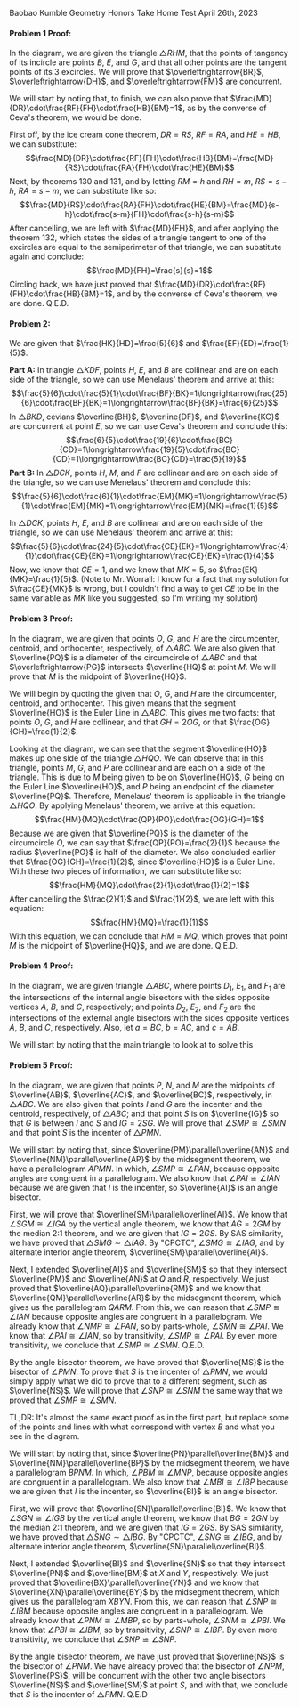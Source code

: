 Baobao Kumble
Geometry Honors Take Home Test
April 26th, 2023

#### Problem 1 Proof:
In the diagram, we are given the triangle $\triangle{RHM}$, that the points of tangency of its incircle are points $B$, $E$, and $G$, and that all other points are the tangent points of its 3 excircles. We will prove that $\overleftrightarrow{BR}$, $\overleftrightarrow{DH}$, and $\overleftrightarrow{FM}$ are concurrent.

We will start by noting that, to finish, we can also prove that $\frac{MD}{DR}\cdot\frac{RF}{FH}\cdot\frac{HB}{BM}=1$, as by the converse of Ceva's theorem, we would be done. 

First off, by the ice cream cone theorem, $DR=RS$, $RF=RA$, and $HE=HB$, we can substitute: $$\frac{MD}{DR}\cdot\frac{RF}{FH}\cdot\frac{HB}{BM}=\frac{MD}{RS}\cdot\frac{RA}{FH}\cdot\frac{HE}{BM}$$
Next, by theorems 130 and 131, and by letting $RM=h$ and $RH=m$, $RS=s-h$, $RA=s-m$, we can substitute like so: $$\frac{MD}{RS}\cdot\frac{RA}{FH}\cdot\frac{HE}{BM}=\frac{MD}{s-h}\cdot\frac{s-m}{FH}\cdot\frac{s-h}{s-m}$$
After cancelling, we are left with $\frac{MD}{FH}$, and after applying the theorem 132, which states the sides of a triangle tangent to one of the excircles are equal to the semiperimeter of that triangle, we can substitute again and conclude: $$\frac{MD}{FH}=\frac{s}{s}=1$$
Circling back, we have just proved that $\frac{MD}{DR}\cdot\frac{RF}{FH}\cdot\frac{HB}{BM}=1$, and by the converse of Ceva's theorem, we are done. Q.E.D. 

#### Problem 2:
We are given that $\frac{HK}{HD}=\frac{5}{6}$ and $\frac{EF}{ED}=\frac{1}{5}$.

**Part A:**
In triangle $\triangle{KDF}$, points $H$, $E$, and $B$ are collinear and are on each side of the triangle, so we can use Menelaus' theorem and arrive at this: $$\frac{5}{6}\cdot\frac{5}{1}\cdot\frac{BF}{BK}=1\longrightarrow\frac{25}{6}\cdot\frac{BF}{BK}=1\longrightarrow\frac{BF}{BK}=\frac{6}{25}$$
In $\triangle{BKD}$, cevians $\overline{BH}$, $\overline{DF}$, and $\overline{KC}$ are concurrent at point $E$, so we can use Ceva's theorem and conclude this: $$\frac{6}{5}\cdot\frac{19}{6}\cdot\frac{BC}{CD}=1\longrightarrow\frac{19}{5}\cdot\frac{BC}{CD}=1\longrightarrow\frac{BC}{CD}=\frac{5}{19}$$
**Part B:** 
In $\triangle{DCK}$, points $H$, $M$, and $F$ are collinear and are on each side of the triangle, so we can use Menelaus' theorem and conclude this: $$\frac{5}{6}\cdot\frac{6}{1}\cdot\frac{EM}{MK}=1\longrightarrow\frac{5}{1}\cdot\frac{EM}{MK}=1\longrightarrow\frac{EM}{MK}=\frac{1}{5}$$

In $\triangle{DCK}$, points $H$, $E$, and $B$ are collinear and are on each side of the triangle, so we can use Menelaus' theorem and arrive at this: $$\frac{5}{6}\cdot\frac{24}{5}\cdot\frac{CE}{EK}=1\longrightarrow\frac{4}{1}\cdot\frac{CE}{EK}=1\longrightarrow\frac{CE}{EK}=\frac{1}{4}$$
Now, we know that $CE=1$, and we know that $MK=5$, so $\frac{EK}{MK}=\frac{1}{5}$. 
(Note to Mr. Worrall: I know for a fact that my solution for $\frac{CE}{MK}$ is wrong, but I couldn't find a way to get $CE$ to be in the same variable as $MK$ like you suggested, so I'm writing my solution)

#### Problem 3 Proof:
In the diagram, we are given that points $O$, $G$, and $H$ are the circumcenter, centroid, and orthocenter, respectively, of $\triangle{ABC}$. We are also given that $\overline{PQ}$ is a diameter of the circumcircle of $\triangle{ABC}$ and that $\overleftrightarrow{PG}$ intersects $\overline{HQ}$ at point $M$. We will prove that $M$ is the midpoint of $\overline{HQ}$.

We will begin by quoting the given that $O$, $G$, and $H$ are the circumcenter, centroid, and orthocenter. This given means that the segment $\overline{HO}$ is the Euler Line in $\triangle{ABC}$. This gives me two facts: that points $O$, $G$, and $H$ are collinear, and that $GH=2OG$, or that $\frac{OG}{GH}=\frac{1}{2}$.

Looking at the diagram, we can see that the segment $\overline{HO}$ makes up one side of the triangle $\triangle{HQO}$. We can observe that in this triangle, points $M$, $G$, and $P$ are collinear and are each on a side of the triangle. This is due to $M$ being given to be on $\overline{HQ}$, $G$ being on the Euler Line $\overline{HO}$, and $P$ being an endpoint of the diameter $\overline{PQ}$. Therefore, Menelaus' theorem is applicable in the triangle $\triangle{HQO}$. By applying Menelaus' theorem, we arrive at this equation: $$\frac{HM}{MQ}\cdot\frac{QP}{PO}\cdot\frac{OG}{GH}=1$$
Because we are given that $\overline{PQ}$ is the diameter of the circumcircle $O$, we can say that $\frac{QP}{PO}=\frac{2}{1}$ because the radius $\overline{PO}$ is half of the diameter. We also concluded earlier that $\frac{OG}{GH}=\frac{1}{2}$, since $\overline{HO}$ is a Euler Line. With these two pieces of information, we can substitute like so: $$\frac{HM}{MQ}\cdot\frac{2}{1}\cdot\frac{1}{2}=1$$
After cancelling the $\frac{2}{1}$ and $\frac{1}{2}$, we are left with this equation: $$\frac{HM}{MQ}=\frac{1}{1}$$
With this equation, we can conclude that $HM=MQ$, which proves that point $M$ is the midpoint of $\overline{HQ}$, and we are done. Q.E.D.

#### Problem 4 Proof:
In the diagram, we are given triangle $\triangle{ABC}$, where points $D_1$, $E_1$, and $F_1$ are the intersections of the internal angle bisectors with the sides opposite vertices $A$, $B$, and $C$, respectively; and points $D_2$, $E_2$, and $F_2$ are the intersections of the external angle bisectors with the sides opposite vertices $A$, $B$, and $C$, respectively. Also, let $a=BC$, $b=AC$, and $c=AB$.

We will start by noting that the main triangle to look at to solve this 

#### Problem 5 Proof:
In the diagram, we are given that points $P$, $N$, and $M$ are the midpoints of $\overline{AB}$, $\overline{AC}$, and $\overline{BC}$, respectively, in $\triangle{ABC}$. We are also given that points $I$ and $G$ are the incenter and the centroid, respectively, of $\triangle{ABC}$; and that point $S$ is on $\overline{IG}$ so that $G$ is between $I$ and $S$ and $IG=2SG$. We will prove that $\angle{SMP}\cong\angle{SMN}$ and that point $S$ is the incenter of $\triangle{PMN}$. 

We will start by noting that, since $\overline{PM}\parallel\overline{AN}$ and $\overline{NM}\parallel\overline{AP}$ by the midsegment theorem, we have a parallelogram $APMN$. In which, $\angle{SMP}\cong\angle{PAN}$, because opposite angles are congruent in a parallelogram. We also know that $\angle{PAI}\cong\angle{IAN}$ because we are given that $I$ is the incenter, so $\overline{AI}$ is an angle bisector.

First, we will prove that $\overline{SM}\parallel\overline{AI}$. We know that $\angle{SGM}\cong\angle{IGA}$ by the vertical angle theorem, we know that $AG=2GM$ by the median 2:1 theorem, and we are given that $IG=2GS$. By SAS similarity, we have proved that $\triangle{SMG}\sim\triangle{IAG}$. By "CPCTC", $\angle{SMG}\cong\angle{IAG}$, and by alternate interior angle theorem, $\overline{SM}\parallel\overline{AI}$.

Next, I extended $\overline{AI}$ and $\overline{SM}$ so that they intersect $\overline{PM}$ and $\overline{AN}$ at $Q$ and $R$, respectively. We just proved that $\overline{AQ}\parallel\overline{RM}$ and we know that $\overline{QM}\parallel\overline{AR}$ by the midsegment theorem, which gives us the parallelogram $QARM$. From this, we can reason that $\angle{SMP}\cong\angle{IAN}$ because opposite angles are congruent in a parallelogram. We already know that $\angle{NMP}\cong\angle{PAN}$, so by parts-whole, $\angle{SMN}\cong\angle{PAI}$. We know that $\angle{PAI}\cong\angle{IAN}$, so by transitivity, $\angle{SMP}\cong\angle{PAI}$. By even more transitivity, we conclude that $\angle{SMP}\cong\angle{SMN}$. Q.E.D.

By the angle bisector theorem, we have proved that $\overline{MS}$ is the bisector of $\angle{PMN}$. To prove that $S$ is the incenter of $\triangle{PMN}$, we would simply apply what we did to prove that to a different segment, such as $\overline{NS}$. We will prove that $\angle{SNP}\cong\angle{SNM}$ the same way that we proved that $\angle{SMP}\cong\angle{SMN}$. 

TL;DR: It's almost the same exact proof as in the first part, but replace some of the points and lines with what correspond with vertex $B$ and what you see in the diagram.

We will start by noting that, since $\overline{PN}\parallel\overline{BM}$ and $\overline{NM}\parallel\overline{BP}$ by the midsegment theorem, we have a parallelogram $BPNM$. In which, $\angle{PBM}\cong\angle{MNP}$, because opposite angles are congruent in a parallelogram. We also know that $\angle{MBI}\cong\angle{IBP}$ because we are given that $I$ is the incenter, so $\overline{BI}$ is an angle bisector.

First, we will prove that $\overline{SN}\parallel\overline{BI}$. We know that $\angle{SGN}\cong\angle{IGB}$ by the vertical angle theorem, we know that $BG=2GN$ by the median 2:1 theorem, and we are given that $IG=2GS$. By SAS similarity, we have proved that $\triangle{SNG}\sim\triangle{IBG}$. By "CPCTC", $\angle{SNG}\cong\angle{IBG}$, and by alternate interior angle theorem, $\overline{SN}\parallel\overline{BI}$.

Next, I extended $\overline{BI}$ and $\overline{SN}$ so that they intersect $\overline{PN}$ and $\overline{BM}$ at $X$ and $Y$, respectively. We just proved that $\overline{BX}\parallel\overline{YN}$ and we know that $\overline{XN}\parallel\overline{BY}$ by the midsegment theorem, which gives us the parallelogram $XBYN$. From this, we can reason that $\angle{SNP}\cong\angle{IBM}$ because opposite angles are congruent in a parallelogram. We already know that $\angle{PNM}\cong\angle{MBP}$, so by parts-whole, $\angle{SNM}\cong\angle{PBI}$. We know that $\angle{PBI}\cong\angle{IBM}$, so by transitivity, $\angle{SNP}\cong\angle{IBP}$. By even more transitivity, we conclude that $\angle{SNP}\cong\angle{SNP}$.

By the angle bisector theorem, we have just proved that $\overline{NS}$ is the bisector of $\angle{PNM}$. We have already proved that the bisector of $\angle{NPM}$, $\overline{PS}$, will be concurrent with the other two angle bisectors $\overline{NS}$ and $\overline{SM}$ at point $S$, and with that, we conclude that $S$ is the incenter of $\triangle{PMN}$. Q.E.D









